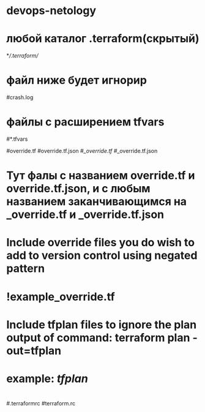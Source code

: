 # devops-netology


# любой каталог .terraform(скрытый)
**/.terraform/*

# файл ниже будет игнорир

#crash.log

# файлы с расширением tfvars
#*.tfvars

#override.tf
#override.tf.json
#*_override.tf
#*_override.tf.json
 
# Тут фалы с названием override.tf и override.tf.json, и с любым названием заканчивающимся на _override.tf и _override.tf.json



# Include override files you do wish to add to version control using negated pattern
#
# !example_override.tf

# Include tfplan files to ignore the plan output of command: terraform plan -out=tfplan
# example: *tfplan*

# 
#.terraformrc
#terraform.rc





